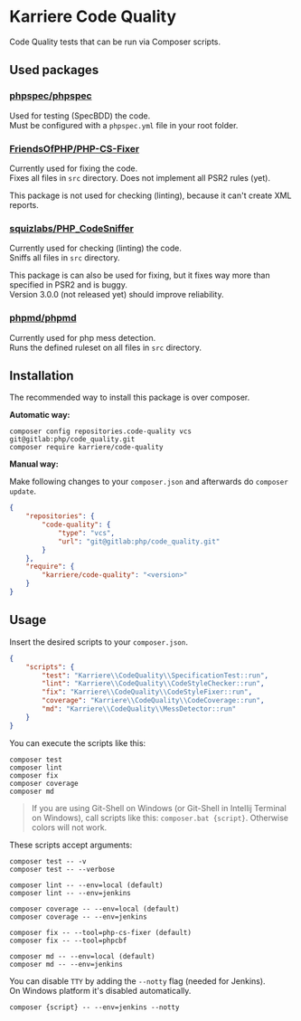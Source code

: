# Karriere Code Quality

Code Quality tests that can be run via Composer scripts.

## Used packages

### [phpspec/phpspec](https://github.com/phpspec/phpspec)

Used for testing (SpecBDD) the code.   
Must be configured with a `phpspec.yml` file in your root folder.

### [FriendsOfPHP/PHP-CS-Fixer](https://github.com/FriendsOfPHP/PHP-CS-Fixer)

Currently used for fixing the code.   
Fixes all files in `src` directory. Does not implement all PSR2 rules (yet).

This package is not used for checking (linting), because it can't create
XML reports.

### [squizlabs/PHP_CodeSniffer](https://github.com/squizlabs/PHP_CodeSniffer)

Currently used for checking (linting) the code.   
Sniffs all files in `src` directory.

This package is can also be used for fixing, but it fixes way more than
specified in PSR2 and is buggy.   
Version 3.0.0 (not released yet) should improve reliability.

### [phpmd/phpmd](https://github.com/phpmd/phpmd)

Currently used for php mess detection.   
Runs the defined ruleset on all files in `src` directory.

## Installation

The recommended way to install this package is over composer.

**Automatic way:**

```
composer config repositories.code-quality vcs git@gitlab:php/code_quality.git
composer require karriere/code-quality
```

**Manual way:**

Make following changes to your `composer.json` and afterwards do 
`composer update`.

```json
{
    "repositories": {
        "code-quality": {
            "type": "vcs",
            "url": "git@gitlab:php/code_quality.git"
        }
    },
    "require": {
        "karriere/code-quality": "<version>"
    }
}
```

## Usage

Insert the desired scripts to your `composer.json`.

```json
{
    "scripts": {
        "test": "Karriere\\CodeQuality\\SpecificationTest::run",
        "lint": "Karriere\\CodeQuality\\CodeStyleChecker::run",
        "fix": "Karriere\\CodeQuality\\CodeStyleFixer::run",
        "coverage": "Karriere\\CodeQuality\\CodeCoverage::run",
        "md": "Karriere\\CodeQuality\\MessDetector::run"
    }
}
```

You can execute the scripts like this:

```
composer test
composer lint
composer fix
composer coverage
composer md
```

> If you are using Git-Shell on Windows (or Git-Shell in Intellij 
> Terminal on Windows), call scripts like this: `composer.bat {script}`.
> Otherwise colors will not work.

These scripts accept arguments:

```
composer test -- -v
composer test -- --verbose
```
```
composer lint -- --env=local (default)
composer lint -- --env=jenkins
```
```
composer coverage -- --env=local (default)
composer coverage -- --env=jenkins
```
```
composer fix -- --tool=php-cs-fixer (default)
composer fix -- --tool=phpcbf
```
```
composer md -- --env=local (default)
composer md -- --env=jenkins
```

You can disable `TTY` by adding the `--notty` flag (needed for Jenkins).   
On Windows platform it's disabled automatically.

```
composer {script} -- --env=jenkins --notty
```
